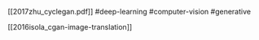 [[2017zhu_cyclegan.pdf]]
#deep-learning #computer-vision #generative

[[2016isola_cgan-image-translation]]
